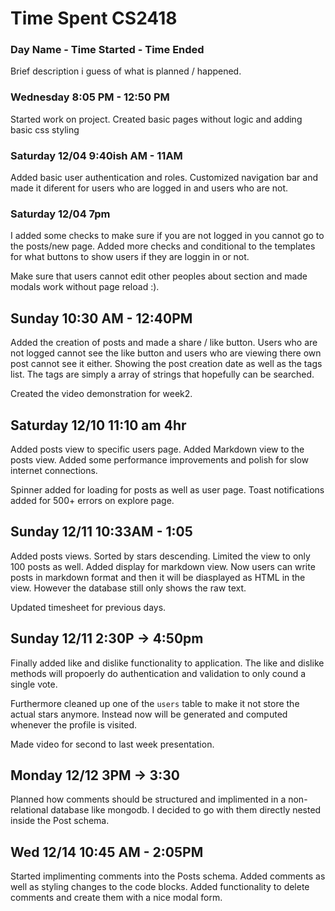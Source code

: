 # Time Spent CS2418

### Day Name - Time Started - Time Ended
Brief description i guess of what is planned / happened.


### Wednesday  8:05 PM - 12:50  PM
Started work on project. Created basic pages without logic and adding basic css styling


### Saturday 12/04  9:40ish AM - 11AM
Added basic user authentication and roles. Customized navigation bar and made it diferent for users who are logged in and users who are not.

### Saturday 12/04  7pm
I added some checks to make sure if you are not logged in you cannot go to the posts/new page. Added more checks and conditional to the templates for what buttons to show users if they are loggin in or not.

Make sure that users cannot edit other peoples about section and made modals work without page reload :).

## Sunday 10:30 AM - 12:40PM 
Added the creation of posts and made a share / like button. Users who are not logged cannot see the like button and users who are viewing there own post cannot see it either. Showing the post creation date as well as the tags list. The tags are simply a array of strings that hopefully can be searched.

Created the video demonstration for week2.


## Saturday 12/10 11:10 am 4hr

Added posts view to specific users page. Added Markdown view to the posts view. Added some performance improvements and polish for slow internet connections.

Spinner added for loading for posts as well as user page. Toast notifications added for 500+ errors on explore page.

## Sunday 12/11 10:33AM - 1:05

Added posts views. Sorted by stars descending. Limited the view to only 100 posts as well. Added display for markdown view. Now users can write posts in markdown format and then it will be diasplayed as HTML in the view. However the database still only shows the raw text.

Updated timesheet for previous days.


## Sunday 12/11 2:30P -> 4:50pm

Finally added like and dislike functionality to application. The like and dislike methods will propoerly do authentication and validation to only cound a single vote.

Furthermore cleaned up one of the `users` table to make it not store the actual stars anymore. Instead now will be generated and computed whenever the profile is visited.

Made video for second to last week presentation.



## Monday 12/12 3PM -> 3:30

Planned how comments should be structured and implimented in a non-relational database like mongodb. I decided to go with them directly nested inside the Post schema.

## Wed 12/14 10:45 AM - 2:05PM

Started implimenting comments into the Posts schema.
Added comments as well as styling changes to the code blocks. Added functionality to delete comments and create them with a nice modal form.